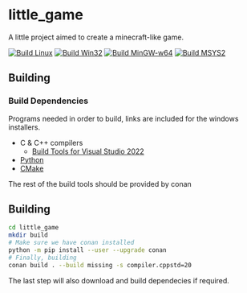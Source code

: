 # little_game
A little project aimed to create a minecraft-like game.

[![Build Linux](https://github.com/StellaSmith/little_game/actions/workflows/linux.yml/badge.svg)](https://github.com/StellaSmith/little_game/actions/workflows/linux.yml)
[![Build Win32](https://github.com/StellaSmith/little_game/actions/workflows/win32.yml/badge.svg)](https://github.com/StellaSmith/little_game/actions/workflows/win32.yml)
[![Build MinGW-w64](https://github.com/StellaSmith/little_game/actions/workflows/mingw.yml/badge.svg)](https://github.com/StellaSmith/little_game/actions/workflows/mingw.yml)
[![Build MSYS2](https://github.com/StellaSmith/little_game/actions/workflows/msys2.yml/badge.svg)](https://github.com/StellaSmith/little_game/actions/workflows/msys2.yml)

## Building
### Build Dependencies
Programs needed in order to build, links are included for the windows installers.
- C & C++ compilers
  - [Build Tools for Visual Studio 2022](https://visualstudio.microsoft.com/downloads/#build-tools-for-visual-studio-2022)
- [Python](https://www.python.org/downloads/)
- [CMake](https://cmake.org/download/)

The rest of the build tools should be provided by conan
## Building
```bash
cd little_game
mkdir build
# Make sure we have conan installed
python -m pip install --user --upgrade conan
# Finally, building
conan build . --build missing -s compiler.cppstd=20 
```
The last step will also download and build dependecies if required.